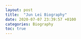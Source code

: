 ```yaml
---
layout: post
title:  "Jun Lei Biography"
date: 2020-07-07 23:39:57 +0100
categories: Biography
toc: true
---
```


